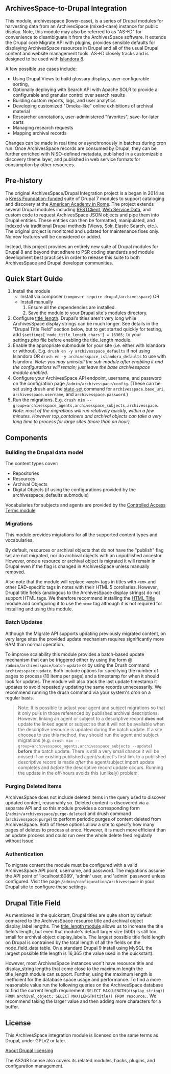 ## ArchivesSpace-to-Drupal Integration

This module, archivesspace (lower-case), is a series of Drupal modules for harvesting data from an ArchivesSpace (mixed-case) instance for public display. Note, this module may also be referred to as "AS→D" for convenience to disambiguate it from the ArchivesSpace software. It extends the Drupal core Migrate API with plugins, provides sensible defaults for displaying ArchivesSpace resources in Drupal and all of the usual Drupal content and website management tools. AS→D closely tracks and is designed to be used with [Islandora 8](https://github.com/Islandora/islandora/tree/8.x-1.x).

A few possible use cases include:
- Using Drupal Views to build glossary displays, user-configurable sorting,
- Optionally deploying with Search API with Apache SOLR to provide a configurable and granular control over search results
- Building custom reports, logs, and user analytics
- Developing customized "Omeka-like" online exhibitions of archival material
- Researcher annotations, user-administered "favorites", save-for-later carts
- Managing research requests
- Mapping archival records

Changes can be made in real time or asynchronously in batches during cron run. Once ArchivesSpace records are consumed by Drupal, they can be further enriched with NISO-defined metadata, published in a customizable discovery theme layer, and published in web service formats for consumption by other resources.

## Pre-history
The original ArchivesSpace/Drupal Integration project is a began in 2014 as a [Kress Foundation-funded](http://www.kressfoundation.org) suite of Drupal 7 modules to support cataloging and discovery at the [American Academy in Rome](http://dhc.aarome.org). The project extends several Drupal modules including [RESTClient](https://www.drupal.org/project/restclient), [Web Service Data](https://www.drupal.org/project/wsdata), and custom code to request ArchivesSpace JSON objects and pipe them into Drupal entities. These entities can then be formatted, manipulated, and indexed via traditional Drupal methods (Views, Solr, Elastic Search, etc.). The original project is monitored and updated for maintenance fixes only. No new features will be considered or added.

Instead, this project provides an entirely new suite of Drupal modules for Drupal 8 and beyond that adhere to PSR coding standards and module development best practices in order to release this suite to both ArchivesSpace and Drupal developer communities.

## Quick Start Guide
1. Install the module
    - Install via composer (`composer require drupal/archivesspace`) OR
    - Install manually
        1. Ensure all the dependencies are installed.
        2. Save the module to your Drupal site's modules directory.
2. Configure [title_length](https://www.drupal.org/project/title_length). Drupal's titles aren't very long while ArchivesSpace display strings can be much longer. See details in the "Drupal Title Field" section below, but to get started quickly for testing, add `$settings['node_title_length_chars'] = 16365;` to your settings.php file before enabling the title_length module. 
3. Enable the appropriate submodule for your site (i.e. either with Islandora or without). E.g. `drush en -y archivesspace_defaults` if not using Islandora OR `drush en -y archivesspace_islandora_defaults` to use with Islandora. _Note: you may uninstall the sub-module after enabling it and the configurations will remain; just leave the base archivesspace module enabled._
4. Configure your ArchivesSpace API endpoint, username, and password on the configration page `/admin/archivesspace/config`. (These can be set using drush and the [state-set](https://drushcommands.com/drush-8x/state/state-set/) command for `archivesspace.base_uri`, `archivesspace.username`, and `archivesspace.password`.)
5. Run the migrations. E.g. `drush mim --group=archivesspace_agents,archivesspace_subjects,archivesspace`. _Note: most of the migrations will run relatively quickly, within a few minutes. However top_containers and archival objects can take a very long time to process for large sites (more than an hour)._

## Components

### Building the Drupal data model
The content types cover:
- Repositories
- Resources
- Archival Objects
- Digital Objects (if using the configurations provided by the archivesspace_defaults submodule)

Vocabularies for subjects and agents are provided by the [Controlled Access Terms module](https://github.com/Islandora/controlled_access_terms).

### Migrations
This module provides migrations for all the supported content types and vocabularies.

By default, resources or archival objects that do not have the "publish" flag set are not migrated, nor do archival objects with an unpublished ancestor. However, once a resource or archival object is migrated it will remain in Drupal even if the flag is changed in ArchivesSpace unless manually removed.

Also note that the module will replace `<emph>` tags in titles with `<em>` and other EAD-specific tags in notes with their HTML 5 corollaries. However, Drupal title fields (analogous to the ArchivesSpace display strings) do not support HTML tags. We therefore recommend installing the [HTML Title](https://www.drupal.org/project/html_title) module and configuring it to use the `<em>` tag although it is not required for installing and using this module.

### Batch Updates
Although the Migrate API supports updating previously migrated content, on very large sites the provided update mechanism requires significantly more RAM than normal operation.

To improve scalability this module provides a batch-based update mechanism that can be triggered either by using the form @ `/admin/archivesspace/batch-update` or by using the Drush command `archivesspace:update`. Both include options for specifying the number of pages to process (10 items per page) and a timestamp for when it should look for updates. The module will also track the last update timestamp it updates to avoid repeatedly updating the same records unnecessarily. We recommend running the drush command via your system's cron on a regular basis.

> Note: It is possible to adjust your agent and subject migrations so that it only pulls in those referenced by published archival descriptions. However, linking an agent or subject to a descriptive record **does not** update the linked agent or subject so that it will not be available when the descriptive resource is updated during the batch update. If a site chooses to use this method, they should run the agent and subject migrations (e.g. `drush mim --group=archivesspace_agents,archivesspace_subjects --update`) **before** the batch update. There is still a very small chance it will be missed if an existing published agent/subject's first link to a published descriptive record is made *after* the agent/subject import update completes and *before* the descriptive record update occurs. Running the update in the off-hours avoids this (unlikely) problem.

### Purging Deleted Items

ArchivesSpace does not include deleted items in the query used to discover updated content, reasonably so. Deleted content is discovered via a separate API and so this module provides a corresponding form (`/admin/archivesspace/purge-deleted`) and drush command (`archivesspace:purge`) to perform periodic purges of content deleted from ArchivesSpace. Both of these options allow a site to specify how many pages of deletes to process at once. However, it is much more efficient than an update process and could run over the whole delete feed regularly without issue.

### Authentication
To migrate content the module must be configured with a valid ArchivesSpace API point, username, and password. The migrations assume the API point of 'localhost:8089', 'admin' user, and 'admin' password unless configured. Visit the page `/admin/configuration/archivesspace` in your Drupal site to configure these settings.

## Drupal Title Field

As mentioned in the quickstart, Drupal titles are quite short by default compared to the ArchivesSpace resource title and archival object display_label lengths. The [title_length module](https://www.drupal.org/project/title_length) allows us to increase the title field's length, but even that module's default larger size (500) is still too small for archival object display_labels. The largest possible title field length on Drupal is contrained by the total length of all the fields on the node_field_data table. On a standard Drupal 9 install using MySQL the largest possible title length is 16,365 (the value used in the quickstart).

However, most ArchivesSpace instances won't have resource title and display_string lengths that come close to the maximum length the title_length module can support. Further, using the maximum length is inefficient for the database space usage and performance. To find a more reasonable value run the following queries on the ArchivesSpace database to find the current length requirement: `SELECT MAX(LENGTH(display_string)) FROM archival_object; SELECT MAX(LENGTH(title)) FROM resource;`. We recommend taking the larger value and then adding more characters for a buffer.

## License
This ArchivesSpace integration module is licensed on the same terms as Drupal, under GPLv2 or later.

[About Drupal licensing](https://www.drupal.org/about/licensing)

The AS2d8 license also covers its related modules, hacks, plugins, and configuration management.
